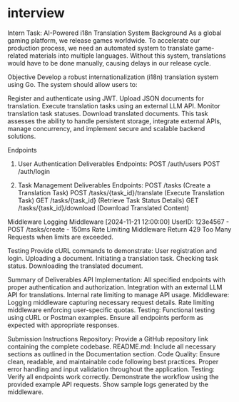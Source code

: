 # interview

Intern Task: AI-Powered i18n Translation System
Background
As a global gaming platform, we release games worldwide. To accelerate our production process, we need an automated
system to translate game-related materials into multiple languages. Without this system, translations would have to be
done manually, causing delays in our release cycle.

Objective
Develop a robust internationalization (i18n) translation system using Go. The system should allow users to:

Register and authenticate using JWT.
Upload JSON documents for translation.
Execute translation tasks using an external LLM API.
Monitor translation task statuses.
Download translated documents.
This task assesses the ability to handle persistent storage, integrate external APIs, manage concurrency, and implement
secure and scalable backend solutions.

Endpoints

1. User Authentication
   Deliverables Endpoints:
   POST /auth/users
   POST /auth/login

2. Task Management
   Deliverables Endpoints:
   POST /tasks (Create a Translation Task)
   POST /tasks/{task_id}/translate (Execute Translation Task)
   GET /tasks/{task_id} (Retrieve Task Status Details)
   GET /tasks/{task_id}/download (Download Translated Content)

Middleware
Logging Middleware
[2024-11-21 12:00:00] UserID: 123e4567 - POST /tasks/create - 150ms
Rate Limiting Middleware
Return 429 Too Many Requests when limits are exceeded.

Testing
Provide cURL commands to demonstrate:
User registration and login.
Uploading a document.
Initiating a translation task.
Checking task status.
Downloading the translated document.

Summary of Deliverables
API Implementation:
All specified endpoints with proper authentication and authorization.
Integration with an external LLM API for translations.
Internal rate limiting to manage API usage.
Middleware:
Logging middleware capturing necessary request details.
Rate limiting middleware enforcing user-specific quotas.
Testing:
Functional testing using cURL or Postman examples.
Ensure all endpoints perform as expected with appropriate responses.

Submission Instructions
Repository:
Provide a GitHub repository link containing the complete codebase.
README.md:
Include all necessary sections as outlined in the Documentation section.
Code Quality:
Ensure clean, readable, and maintainable code following best practices.
Proper error handling and input validation throughout the application.
Testing:
Verify all endpoints work correctly.
Demonstrate the workflow using the provided example API requests.
Show sample logs generated by the middleware.